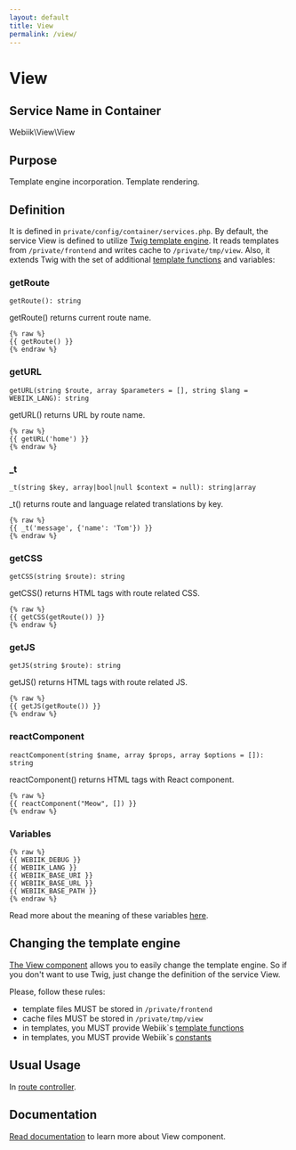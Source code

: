 ```yaml
---
layout: default
title: View
permalink: /view/
---
```

# View
## Service Name in Container
Webiik\View\View

## Purpose
Template engine incorporation. Template rendering.  

## Definition
It is defined in `private/config/container/services.php`. By default, the service View is defined to utilize [Twig template engine](https://github.com/twigphp/Twig). It reads templates from `/private/frontend` and writes cache to `/private/tmp/view`. Also, it extends Twig with the set of additional [template functions](/template-helpers) and variables: 

### getRoute
```
getRoute(): string
```
getRoute() returns current route name.
```
{% raw %}
{{ getRoute() }}
{% endraw %}
```

### getURL
```
getURL(string $route, array $parameters = [], string $lang = WEBIIK_LANG): string
```
getURL() returns URL by route name.
```
{% raw %}
{{ getURL('home') }}
{% endraw %}
```

### _t
```
_t(string $key, array|bool|null $context = null): string|array
```
_t() returns route and language related translations by key.
```
{% raw %}
{{ _t('message', {'name': 'Tom'}) }}
{% endraw %}
```

### getCSS
```
getCSS(string $route): string
```
getCSS() returns HTML tags with route related CSS.
```
{% raw %}
{{ getCSS(getRoute()) }}
{% endraw %}
```

### getJS
```
getJS(string $route): string
```
getJS() returns HTML tags with route related JS.
```
{% raw %}
{{ getJS(getRoute()) }}
{% endraw %}
```

### reactComponent
```
reactComponent(string $name, array $props, array $options = []): string
```
reactComponent() returns HTML tags with React component.
```
{% raw %}
{{ reactComponent("Meow", []) }}
{% endraw %}
```

### Variables
```
{% raw %}
{{ WEBIIK_DEBUG }}
{{ WEBIIK_LANG }}
{{ WEBIIK_BASE_URI }}
{{ WEBIIK_BASE_URL }}
{{ WEBIIK_BASE_PATH }}
{% endraw %}
```
Read more about the meaning of these variables [here](/constants).

## Changing the template engine
[The View component](https://github.com/webiik/view) allows you to easily change the template engine. So if you don't want to use Twig, just change the definition of the service View.

Please, follow these rules: 
* template files MUST be stored in `/private/frontend`
* cache files MUST be stored in `/private/tmp/view`
* in templates, you MUST provide Webiik`s [template functions](/template-helpers)
* in templates, you MUST provide Webiik`s [constants](/constants)  

## Usual Usage
In [route controller](/routing).

## Documentation
[Read documentation](https://github.com/webiik/view) to learn more about View component.